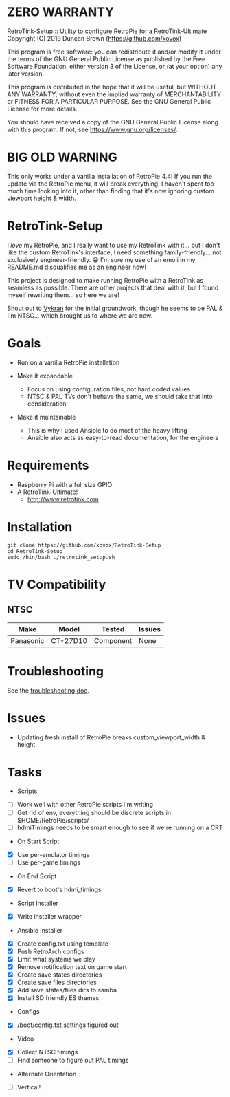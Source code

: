 # ZERO WARRANTY

RetroTink-Setup :: Utility to configure RetroPie for a RetroTink-Ultimate
Copyright (C) 2019 Duncan Brown (https://github.com/xovox)

This program is free software: you can redistribute it and/or modify
it under the terms of the GNU General Public License as published by
the Free Software Foundation, either version 3 of the License, or
(at your option) any later version.

This program is distributed in the hope that it will be useful,
but WITHOUT ANY WARRANTY; without even the implied warranty of
MERCHANTABILITY or FITNESS FOR A PARTICULAR PURPOSE.  See the
GNU General Public License for more details.

You should have received a copy of the GNU General Public License
along with this program.  If not, see <https://www.gnu.org/licenses/>.

# BIG OLD WARNING

This only works under a vanilla installation of RetroPie 4.4!  If you run the update via the RetroPie menu, it will break everything.  I haven't spent too much time looking into it, other than finding that it's now ignoring custom viewport height & width.

# RetroTink-Setup

I *love* my RetroPie, and I really want to use my RetroTink with it... but I don't like the custom RetroTink's interface, I need something family-friendly... not exclusively engineer-friendly. 😁 I'm sure my use of an emoji in my README.md disqualifies me as an engineer now!

This project is designed to make running RetroPie with a RetroTink as seamless as possible.  There are other projects that deal with it, but I found myself rewriting them... so here we are!

Shout out to [Vykran](https://github.com/Vykyan/retroTINK-setup) for the initial groundwork, though he seems to be PAL & I'm NTSC... which brought us to where we are now.

# Goals

* Run on a vanilla RetroPie installation

* Make it expandable
  * Focus on using configuration files, not hard coded values
  * NTSC & PAL TVs don't behave the same, we should take that into consideration

* Make it maintainable
  * This is why I used Ansible to do most of the heavy lifting
  * Ansible also acts as easy-to-read documentation, for the engineers

# Requirements

* Raspberry Pi with a full size GPIO
* A RetroTink-Ultimate!
  * http://www.retrotink.com

# Installation

```
git clone https://github.com/xovox/RetroTink-Setup
cd RetroTink-Setup
sudo /bin/bash ./retrotink_setup.sh
```

# TV Compatibility

## NTSC

| Make 		| Model 	| Tested 	| Issues
|------		|-------	|--------	|--------
| Panasonic	| CT-27D10	| Component	| None

# Troubleshooting

See the [troubleshooting doc](TROUBLESHOOTING.md).

# Issues

* Updating fresh install of RetroPie breaks custom_viewport_width & height

# Tasks

* Scripts
- [ ] Work well with other RetroPie scripts I'm writing
- [ ] Get rid of env, everything should be discrete scripts in $HOME/RetroPie/scripts/
- [ ] hdmiTimings needs to be smart enough to see if we're running on a CRT

* On Start Script
- [x] Use per-emulator timings
- [ ] Use per-game timings

* On End Script
- [x] Revert to boot's hdmi_timings

* Script Installer
- [x] Write installer wrapper

* Ansible Installer
- [x] Create config.txt using template
- [x] Push RetroArch configs
- [x] Limit what systems we play
- [x] Remove notification text on game start
- [x] Create save states directories
- [x] Create save files directories
- [x] Add save states/files dirs to samba
- [x] Install SD friendly ES themes

* Configs
- [x] /boot/config.txt settings figured out

* Video
- [x] Collect NTSC timings
- [ ] Find someone to figure out PAL timings

* Alternate Orientation
- [ ] Vertical!
